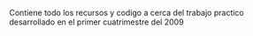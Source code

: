 Contiene todo los recursos y codigo a cerca del trabajo practico desarrollado en el primer cuatrimestre del 2009